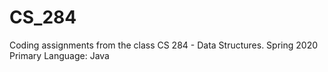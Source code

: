 # CS_284
Coding assignments from the class CS 284 - Data Structures. Spring 2020
Primary Language: Java
